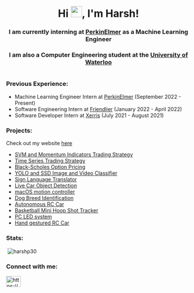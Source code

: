 <h1 align="center">Hi <img src="https://raw.githubusercontent.com/MartinHeinz/MartinHeinz/master/wave.gif" width="30px">, I'm Harsh!</h1>
<h3 align="center">I am currently interning at <ins>PerkinElmer</ins> as a Machine Learning Engineer</h3>
<h3 align="center">I am also a Computer Engineering student at the <ins>University of Waterloo</ins></h3>
<h1></h1>

<h3>Previous Experience:</h3>

- Machine Learning Engineer Intern at <ins>PerkinElmer</ins> (September 2022 - Present)
- Software Engineering Intern at <ins>Friendlier</ins> (January 2022 - April 2022)
- Software Developer Intern at <ins>Xerris</ins> (July 2021 - August 2021)

<h3>Projects:</h3>

Check out my website [here](https://harshp30.github.io/Website/)

- <a href="https://github.com/harshp30/SVMIndicatorsTradingStrategyImplementation">SVM and Momentum Indicators Trading Strategy</a>
- <a href="https://github.com/harshp30/TimeSeriesTradingStrategyImplementation">Time Series Trading Strategy</a>
- <a href="https://github.com/harshp30/BlackScholesOptionsPricing">Black-Scholes Option Pricing</a>
- <a href="https://github.com/harshp30/YOLOandSSDImageVideoClassifier">YOLO and SSD Image and Video Classifier</a>
- <a href="https://github.com/harshp30/LiveSignLanguageTranslator">Sign Language Translator</a>
- <a href="https://github.com/harshp30/LiveDashcamCarDetection">Live Car Object Detection</a>
- <a href="https://github.com/harshp30/MovementBasedMacOSControl">macOS motion controller</a>
- <a href="https://github.com/harshp30/DogBreedIdentification">Dog Breed Identification</a>
- <a href="https://github.com/harshp30/AutonomousRCCar">Autonomous RC Car</a>
- <a href="https://github.com/harshp30/BasketballMiniHoop">Basketball Mini Hoop Shot Tracker</a>
- <a href="https://github.com/harshp30/PCLEDLights">PC LED system</a>
- <a href="https://github.com/harshp30/HandGestureControlRCCar">Hand gestured RC Car</a>

<h3>Stats:</h3>

<p>&nbsp;<img align="center" src="https://github-readme-stats.vercel.app/api?username=harshp30&show_icons=true&locale=en" alt="harshp30" /></p>

<h3 align="left">Connect with me:</h3>
<p align="left">
<a href="https://www.linkedin.com/in/hp30/" target="blank"><img align="center" src="https://raw.githubusercontent.com/rahuldkjain/github-profile-readme-generator/master/src/images/icons/Social/linked-in-alt.svg" alt="https://www.linkedin.com/in/hp30/" height="30" width="40" /></a>
</p>




